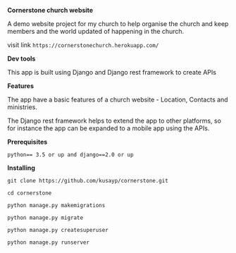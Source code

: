 **Cornerstone church website**

A demo website project for my church to help organise the church and keep members and the world updated of happening in the church.

visit link `https://cornerstonechurch.herokuapp.com/`

**Dev tools**

This app is built using Django and Django rest framework to create APIs

**Features**

The app have a basic features of a church website - Location, Contacts and ministries.

The Django rest framework helps to extend the app to other platforms, so for instance the app can be expanded to a mobile app using the APIs.

**Prerequisites**

`python== 3.5 or up and django==2.0 or up`

**Installing**

`git clone https://github.com/kusayp/cornerstone.git`

`cd cornerstone`

`python manage.py makemigrations`

`python manage.py migrate`

`python manage.py createsuperuser`

`python manage.py runserver`
